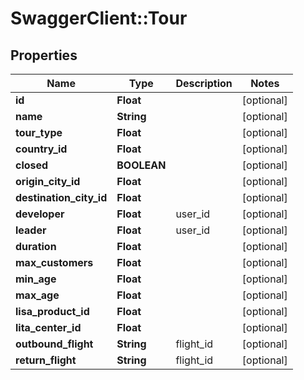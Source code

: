 # SwaggerClient::Tour

## Properties
Name | Type | Description | Notes
------------ | ------------- | ------------- | -------------
**id** | **Float** |  | [optional] 
**name** | **String** |  | [optional] 
**tour_type** | **Float** |  | [optional] 
**country_id** | **Float** |  | [optional] 
**closed** | **BOOLEAN** |  | [optional] 
**origin_city_id** | **Float** |  | [optional] 
**destination_city_id** | **Float** |  | [optional] 
**developer** | **Float** | user_id | [optional] 
**leader** | **Float** | user_id | [optional] 
**duration** | **Float** |  | [optional] 
**max_customers** | **Float** |  | [optional] 
**min_age** | **Float** |  | [optional] 
**max_age** | **Float** |  | [optional] 
**lisa_product_id** | **Float** |  | [optional] 
**lita_center_id** | **Float** |  | [optional] 
**outbound_flight** | **String** | flight_id | [optional] 
**return_flight** | **String** | flight_id | [optional] 


